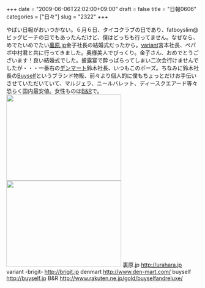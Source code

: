 +++
date = "2009-06-06T22:02:00+09:00"
draft = false
title = "日報0606"
categories = ["日々"]
slug = "2322"
+++

やばい日報がおいつかない。６月６日、タイコクラブの日であり、fatboyslim@ビッグビーチの日でもあったんだけど、僕はどっちも行ってません。なぜなら、めでたいめでたい<a href="http://urahara.jp" target="_blank">裏原.jp</a>金子社長の結婚式だったから。<a href="http://brigit.jp" target="_blank">variant</a>宮本社長、ペパボ中村君と共に行ってきました。奥様美人でびっくり。金子さん、おめでとうございます！良い結婚式でした。披露宴で酔っぱらってしまい二次会行けませんでしたが・・・一番右の<a href="http://den-mart.com" target="_blank">デンマート</a>鈴木社長、いつもこのポーズ。ちなみに鈴木社長の<a href="http://buyself.jp" target="_blank">Buyself</a>というブランド物販、前々より個人的に僕もちょっとだけお手伝いさせていただいていて、マルジェラ、ニールバレット、ディースクエアード等々恐らく国内最安値。女性ものは<a href="http://www.rakuten.ne.jp/gold/buyselfandreluxe/ " target="_blank">B&R</a>で。
<a href="http://ieiriblog.img.jugem.jp/20090611_559381.jpg"><img src="http://ieiriblog.img.jugem.jp/20090611_559381_t.jpg" width="300" height="225" alt="" class="pict" /></a>
<a href="http://ieiriblog.img.jugem.jp/20090611_559382.jpg"><img src="http://ieiriblog.img.jugem.jp/20090611_559382_t.jpg" width="300" height="225" alt="" class="pict" /></a>
裏原.jp
<a href="http://urahara.jp" target="_blank">http://urahara.jp</a>
variant -brigit-
<a href="http://brigit.jp" target="_blank">http://brigit.jp</a>
denmart
<a href="http://www.den-mart.com/" target="_blank">http://www.den-mart.com/</a>
buyself
<a href="http://buyself.jp" target="_blank">http://buyself.jp</a>
B&R
<a href="http://www.rakuten.ne.jp/gold/buyselfandreluxe/" target="_blank">http://www.rakuten.ne.jp/gold/buyselfandreluxe/</a>
